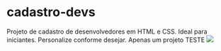 # cadastro-devs
Projeto de cadastro de desenvolvedores em HTML e CSS. Ideal para iniciantes. Personalize conforme desejar. Apenas um projeto TESTE
<img src="[https://github.com/najuliaaa/cadastro-devs/blob/185950825992be4ac5c7b319445aae643eda5875/Captura%20de%20tela%202023-10-16%20165826.png]">

